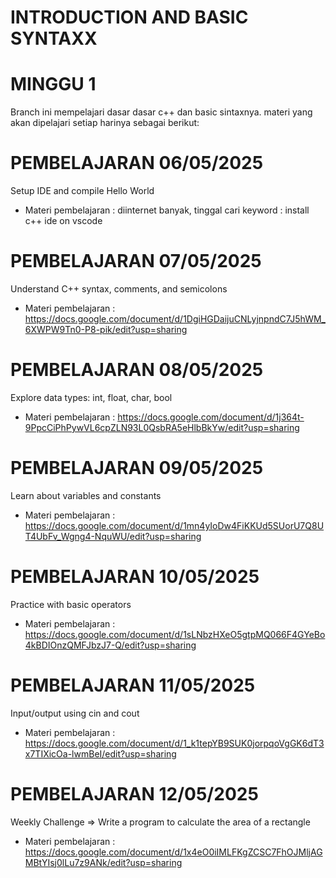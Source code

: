 # INTRODUCTION AND BASIC SYNTAXX
# MINGGU 1

Branch ini mempelajari dasar dasar c++ dan basic sintaxnya.
materi yang akan dipelajari setiap harinya sebagai berikut:

# PEMBELAJARAN 06/05/2025
Setup IDE and compile Hello World
- Materi pembelajaran   : diinternet banyak, tinggal cari keyword : install c++ ide on vscode
# PEMBELAJARAN 07/05/2025
Understand C++ syntax, comments, and semicolons
- Materi pembelajaran   : https://docs.google.com/document/d/1DgiHGDaijuCNLyjnpndC7J5hWM_6XWPW9Tn0-P8-pik/edit?usp=sharing

# PEMBELAJARAN 08/05/2025
Explore data types: int, float, char, bool
- Materi pembelajaran   : https://docs.google.com/document/d/1j364t-9PpcCiPhPywVL6cpZLN93L0QsbRA5eHlbBkYw/edit?usp=sharing

# PEMBELAJARAN 09/05/2025
Learn about variables and constants
- Materi pembelajaran   : https://docs.google.com/document/d/1mn4yIoDw4FiKKUd5SUorU7Q8UT4UbFv_Wgng4-NquWU/edit?usp=sharing

# PEMBELAJARAN 10/05/2025
Practice with basic operators
- Materi pembelajaran   : https://docs.google.com/document/d/1sLNbzHXeO5gtpMQ066F4GYeBo4kBDIOnzQMFJbzJ7-Q/edit?usp=sharing

# PEMBELAJARAN 11/05/2025
Input/output using cin and cout
- Materi pembelajaran   : https://docs.google.com/document/d/1_k1tepYB9SUK0jorpqoVgGK6dT3x7TIXicOa-lwmBeI/edit?usp=sharing

# PEMBELAJARAN 12/05/2025
Weekly Challenge => Write a program to calculate the area of a rectangle
- Materi pembelajaran   : https://docs.google.com/document/d/1x4eO0iIMLFKgZCSC7FhOJMljAGMBtYIsj0lLu7z9ANk/edit?usp=sharing